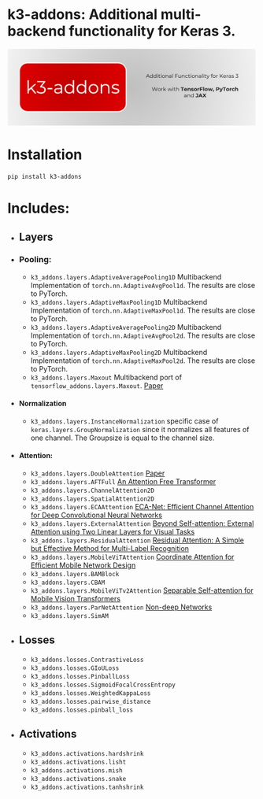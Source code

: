 # k3-addons: Additional multi-backend functionality for Keras 3.
![Logo](.assets/k-addons.png)

# Installation

```bash
pip install k3-addons
```

# Includes:
- ## Layers
- ### Pooling:
    - `k3_addons.layers.AdaptiveAveragePooling1D`
        Multibackend Implementation of `torch.nn.AdaptiveAvgPool1d`. The results are close to PyTorch.  
    - `k3_addons.layers.AdaptiveMaxPooling1D`
        Multibackend Implementation of `torch.nn.AdaptiveMaxPool1d`. The results are close to PyTorch.  
    - `k3_addons.layers.AdaptiveAveragePooling2D`
        Multibackend Implementation of `torch.nn.AdaptiveAvgPool2d`. The results are close to PyTorch.  
    - `k3_addons.layers.AdaptiveMaxPooling2D`
        Multibackend Implementation of `torch.nn.AdaptiveMaxPool2d`. The results are close to PyTorch.  
    - `k3_addons.layers.Maxout`
        Multibackend port of `tensorflow_addons.layers.Maxout`. [Paper](https://arxiv.org/abs/1302.4389)

- #### Normalization
    - `k3_addons.layers.InstanceNormalization`
        specific case of `keras.layers.GroupNormalization` since
        it normalizes all features of one channel. The Groupsize is equal to the
        channel size. 
- #### Attention:
    - `k3_addons.layers.DoubleAttention`
    [Paper](https://arxiv.org/pdf/1810.11579.pdf)
    - `k3_addons.layers.AFTFull`
    [An Attention Free Transformer](https://arxiv.org/pdf/2105.14103v1.pdf)
    - `k3_addons.layers.ChannelAttention2D`
    - `k3_addons.layers.SpatialAttention2D`
    - `k3_addons.layers.ECAAttention`
    [ECA-Net: Efficient Channel Attention for Deep Convolutional Neural Networks](https://arxiv.org/pdf/1910.03151.pdf)
    - `k3_addons.layers.ExternalAttention`
    [Beyond Self-attention: External Attention using Two Linear Layers for Visual Tasks](https://arxiv.org/abs/2105.02358)
    - `k3_addons.layers.ResidualAttention`
    [Residual Attention: A Simple but Effective Method for Multi-Label Recognition](https://arxiv.org/abs/2108.02456)
    - `k3_addons.layers.MobileViTAttention`
    [Coordinate Attention for Efficient Mobile Network Design](https://arxiv.org/abs/2103.02907)
    - `k3_addons.layers.BAMBlock`
    - `k3_addons.layers.CBAM`
    - `k3_addons.layers.MobileViTv2Attention`
    [Separable Self-attention for Mobile Vision Transformers](https://arxiv.org/abs/2206.02680)
    - `k3_addons.layers.ParNetAttention`
    [Non-deep Networks](https://arxiv.org/abs/2110.07641)
    - `k3_addons.layers.SimAM`

- ## Losses
    - `k3_addons.losses.ContrastiveLoss`
    - `k3_addons.losses.GIoULoss`
    - `k3_addons.losses.PinballLoss`
    - `k3_addons.losses.SigmoidFocalCrossEntropy`
    - `k3_addons.losses.WeightedKappaLoss`
    - `k3_addons.losses.pairwise_distance`
    - `k3_addons.losses.pinball_loss`

- ## Activations

    -  `k3_addons.activations.hardshrink`
    - `k3_addons.activations.lisht`
    - `k3_addons.activations.mish`
    - `k3_addons.activations.snake`
    - `k3_addons.activations.tanhshrink`
